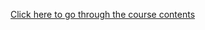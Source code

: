 <a href="https://github.com/kodekloudhub/certified-kubernetes-administrator-course"> Click here to go through the course contents </a>
